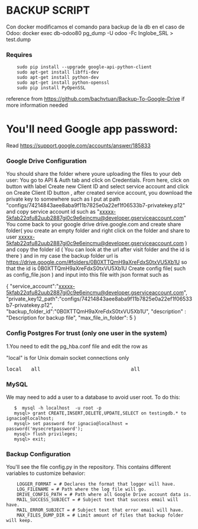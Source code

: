 # BACKUP SCRIPT

Con docker modificamos el comando para backup de la db en el caso de Odoo:
docker exec db-odoo80 pg_dump -U odoo -Fc Inglobe_SRL > test.dump


### Requires

        sudo pip install --upgrade google-api-python-client
        sudo apt-get install libffi-dev
        sudo apt-get install python-dev
        sudo apt-get install python-openssl
        sudo pip install PyOpenSSL

reference from https://github.com/bachvtuan/Backup-To-Google-Drive if more information needed

# You'll need Google app password: 

Read https://support.google.com/accounts/answer/185833

### Google Drive Configuration

You should share the folder where youre uploading the files to your deb user:
You go to API & Auth tab and click on Credentials. From here, click on button with label Create new Client ID and select service account and click on Create Client ID button , after created service account, you download the private key to somewhere such as I put at path "configs/74214843aee8aba9f11b7825e0a22ef1f06533b7-privatekey.p12" and copy service account id such as "xxxxx-5kfab22qfu82uub2887gi0c9e6eincmu@developer.gserviceaccount.com"
You come back to your google drive drive.google.com and create share folder( you create an empty folder and right click on the folder and share to user xxxxx-5kfab22qfu82uub2887gi0c9e6eincmu@developer.gserviceaccount.com ) and copy the folder id ( You can look at the url after visit folder and the id is there ) and in my case the backup folder url is https://drive.google.com/#folders/0B0XTTQmH9aXreFdxS0txVU5Xb1U so that the id is 0B0XTTQmH9aXreFdxS0txVU5Xb1U
Create config file( such as config_file.json ) and input into this file with json format such as

{
    "service_account":"xxxxx-5kfab22qfu82uub2887gi0c9e6eincmu@developer.gserviceaccount.com",
    "private_key12_path":"configs/74214843aee8aba9f11b7825e0a22ef1f06533b7-privatekey.p12",
    "backup_folder_id":"0B0XTTQmH9aXreFdxS0txVU5Xb1U",
    "description" : "Description for backup file",
    "max_file_in_folder": 5
}


### Config Postgres For trust (only one user in the system)

1.You need to edit the pg_hba.conf file and edit the row as

"local" is for Unix domain socket connections only
<pre>
local   all                             all                                     trust
</pre>
### MySQL

We may need to add a user to a database to avoid user root. To do this:

       $  mysql -h localhost  -u root -p
       mysql> grant CREATE,INSERT,DELETE,UPDATE,SELECT on testingdb.* to ignacio@localhost;
       mysql> set password for ignacio@localhost = password('mysecretpassword');
       mysql> flush privileges;
       mysql> exit;

### Backup Configuration

You'll see the file config.py in the repository. This contains different variables to customize behavior:

        LOGGER_FORMAT = # Declares the format that logger will have.
        LOG_FILENAME = # Path where the log file will go.
        DRIVE_CONFIG_PATH = # Path where all Google Drive account data is.
        MAIL_SUCCESS_SUBJECT = # Subject text that success email will have.
        MAIL_ERROR_SUBJECT = # Subject text that error email will have.
        MAX_FILES_DUMP_DIR = # Limit amount of files that backup folder will keep.
